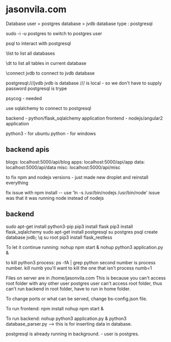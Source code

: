 # jasonvila.com

Database
user = postgres
database = jvdb
database type : postgresql

sudo -i -u postgres
to switch to postgres user

psql
to interact with postgresql

\list
to list all databases

\dt
to list all tables in current database

\connect jvdb
to connect to jvdb database

postgresql:///jvdb
jvdb is database
/// is local - so we don't have to supply password
postgresql is trype

psycog - needed

use sqlalchemy to connect to postgresql

backend - python/flask_sqlalchemy application
frontend - nodejs/angular2 application

python3 - for ubuntu
python - for windows

backend apis
------------

blogs: localhost:5000/api/blog
apps: localhost:5000/api/app
data: localhost:5000/api/data
misc: localhost:5000/api/misc


to fix npm and nodejs versions - just made new droplet and reinstall everything


fix issue with npm install -- 
use 'ln -s /usr/bin/nodejs /usr/bin/node'
issue was that it was running node instead of nodejs

backend
--------
sudo apt-get install python3-pip
pip3 install flask
pip3 install flask_sqlalchemy
sudo apt-get install postgresql
su postgres
psql
create database jvdb;
\q
su root
pip3 install flask_restless


To let it continue running:
nohup npm start &
nohup python3 application.py &

to kill python3 process:
ps -fA | grep python
second number is process number.
kill numb
you'll want to kill the one that isn't process numb=1

Files on server are in /home/jasonvila.com
This is because you can't access root folder with any other user
postgres user can't access root folder, thus can't run backend in root folder, have to run in home folder.

To change ports or what can be served, change bs-config.json file.

To run frontend:
npm install
nohup npm start &

To run backend:
nohup python3 application.py &
python3 database_parser.py --> this is for inserting data in database.

postgresql is already running in background. - user is postgres.

